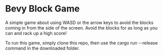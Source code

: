 # Bevy Block Game 

A simple game about using WASD or the arrow keys to avoid the blocks coming in from the side of the screen.
Avoid the blocks for as long as you can and rack up a high score! 

To run this game, simply clone this repo, then use the cargo run --release command in the downloaded folder.
